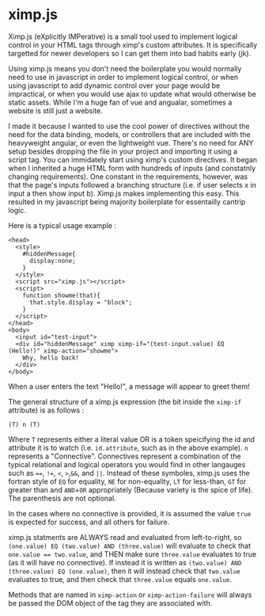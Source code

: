 # ximp.js
Ximp.js (eXplicitly IMPerative) is a small tool used to implement logical control in your HTML tags through ximp's custom attributes. It is specifically targetted for newer developers so I can get them into bad habits early (jk).

Using ximp.js means you don't need the boilerplate you would normally need to use in javascript in order to implement logical control, or when using javascript to add dynamic control over your page would be impractical, or when you would use ajax to update what would otherwise be static assets. While I'm a huge fan of vue and angualar, sometimes a website is still just a website.

I made it because I wanted to use the cool power of directives without the need for the data binding, models, or controllers that are included with the heavyweight angular, or even the lightweight vue. There's no need for ANY setup besides dropping the file in your project and importing it using a script tag. You can immidately start using ximp's custom directives. It began when I inherited a huge HTML form with hundreds of inputs (and constatnly changing requirements). One constant in the requirements, however, was that the page's inputs followed a branching structure (i.e. if user selects x in input a then show input b). Ximp.js makes implementing this easy. This resulted in my javascript being majority boilerplate for essentailly cantrip logic.

Here is a typical usage example :

```
<head>
  <style>
    #hiddenMessage{
      display:none;
    }
  </style>
  <script src="ximp.js"></script>
  <script>
    function showme(that){
      that.style.display = "block";
    }
  </script>
</head>
<body>
  <input id="test-input">
  <div id="hiddenMessage" ximp ximp-if="(test-input.value) EQ (Hello!)" ximp-action="showme">
    Why, hello back!
  </div>
</body>
```

When a user enters the text "Hello!", a message will appear to greet them!

The general structure of a ximp.js expression (the bit inside the `ximp-if` attribute) is as follows : 

`(T) n (T)`

Where `T` represents either a literal value OR is a token speicifying the id and attribute it is to watch (i.e. `id.attribute`, such as in the above example). `n` represents a "Connective". Connectives represent a combination of the typical relational and logical operators you would find in other langauges such as `==`, `!=`, `<`, `>`,`&&`, and `||`. Instead of these symboles, ximp.js uses the fortran style of `EQ` for equality, `NE` for non-equality, `LT` for less-than, `GT` for greater than and `AND`+`OR` appropriately (Because variety is the spice of life). The parenthesis are not optional.

In the cases where no connective is provided, it is assumed the value `true` is expected for success, and all others for failure.

ximp.js statments are ALWAYS read and evaluated from left-to-right, so `(one.value) EQ (two.value) AND (three.value)` will evaluate to check that `one.value == two.value`, and THEN make sure `three.value` evaluates to true (as it will have no connective). If instead it is written as `(two.value) AND (three.value) EQ (one.value)`, then it will instead check that `two.value` evaluates to true, and then check that `three.value` equals `one.value`.

Methods that are named in `ximp-action` or `ximp-action-failure` will always be passed the DOM object of the tag they are associated with.
